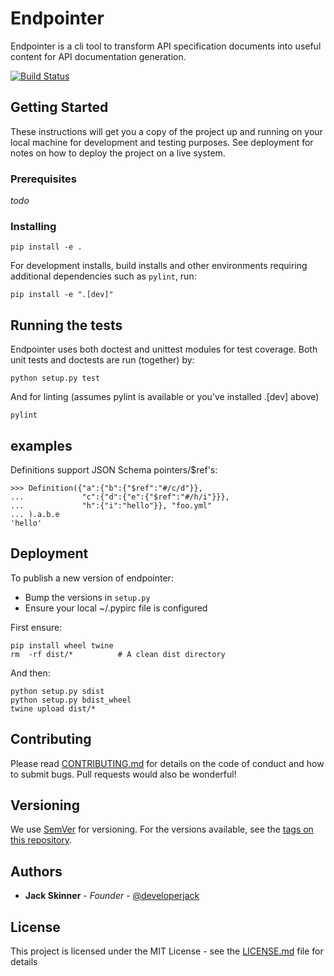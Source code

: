 # Endpointer

Endpointer is a cli tool to transform API specification documents into useful content for API documentation generation.

[![Build Status](https://travis-ci.org/devjack/endpointer.svg?branch=master)](https://travis-ci.org/devjack/endpointer)

## Getting Started

These instructions will get you a copy of the project up and running on your local machine for development and testing purposes. See deployment for notes on how to deploy the project on a live system.

### Prerequisites

_todo_

### Installing

```
pip install -e .
```

For development installs, build installs and other environments requiring
additional dependencies such as `pylint`, run:

```
pip install -e ".[dev]"
```


## Running the tests

Endpointer uses both doctest and unittest modules for test coverage. Both unit tests and doctests are run (together) by:

```
python setup.py test
```

And for linting (assumes pylint is available or you've installed .[dev] above)

```
pylint
```

## examples

Definitions support JSON Schema pointers/$ref's:
```
>>> Definition({"a":{"b":{"$ref":"#/c/d"}},
...             "c":{"d":{"e":{"$ref":"#/h/i"}}},
...             "h":{"i":"hello"}}, "foo.yml"
... ).a.b.e
'hello'
```

## Deployment

To publish a new version of endpointer:
 * Bump the versions in `setup.py`
 * Ensure your local ~/.pypirc file is configured

First ensure:

```
pip install wheel twine
rm  -rf dist/*          # A clean dist directory
```

And then:

```
python setup.py sdist
python setup.py bdist_wheel
twine upload dist/*
```


## Contributing

Please read [CONTRIBUTING.md](CONTRIBUTING.md) for details on the code of conduct and how to submit bugs. Pull requests would also be wonderful!

## Versioning

We use [SemVer](http://semver.org/) for versioning. For the versions available, see the [tags on this repository](https://github.com/devjack/endpointer/tags).

## Authors

* **Jack Skinner** - *Founder* - [@developerjack](https://twitter.com/developerjack)


## License

This project is licensed under the MIT License - see the [LICENSE.md](LICENSE.md) file for details
